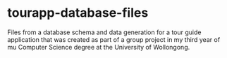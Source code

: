 # tourapp-database-files
Files from a database schema and data generation for a tour guide application that was created as part of a group project in my third year of mu Computer Science degree at the University of Wollongong.
